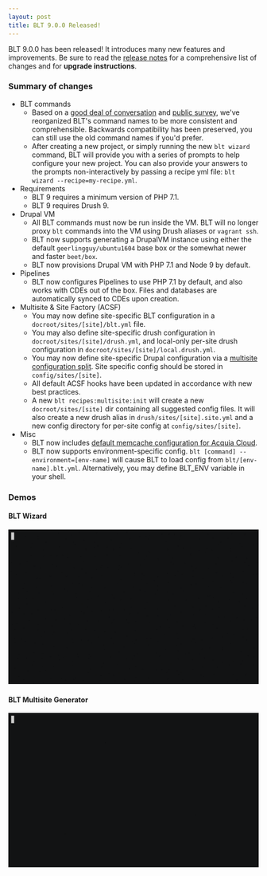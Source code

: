 ```yaml
---
layout: post
title: BLT 9.0.0 Released!
---
```


BLT 9.0.0 has been released! It introduces many new features and improvements. Be sure to read the [release notes](https://github.com/acquia/blt/releases/tag/9.0.0) for a comprehensive list of changes and for __upgrade instructions__.

### Summary of changes

* BLT commands
  * Based on a [good deal of conversation](https://github.com/acquia/blt/issues/2452) and [public survey](https://docs.google.com/forms/d/e/1FAIpQLSevUditb23M6NGIwfy-fQcXnguhuqiFBeWMIZ_858rJGkjtAg/viewanalytics), we've reorganized BLT's command names to be more consistent and comprehensible. Backwards compatibility has been preserved, you can still use the old command names if you'd prefer.
  * After creating a new project, or simply running the new `blt wizard` command, BLT will provide you with a series of prompts to help configure your new project. You can also provide your answers to the prompts non-interactively by passing a recipe yml file: `blt wizard --recipe=my-recipe.yml`.
* Requirements
  * BLT 9 requires a minimum version of PHP 7.1.
  * BLT 9 requires Drush 9.
* Drupal VM
  * All BLT commands must now be run inside the VM. BLT will no longer proxy `blt` commands into the VM using Drush aliases or `vagrant ssh`.
  * BLT now supports generating a DrupalVM instance using either the default `geerlingguy/ubuntu1604` base box or the somewhat newer and faster `beet/box`. 
  * BLT now provisions Drupal VM with PHP 7.1 and Node 9 by default.
* Pipelines
  * BLT now configures Pipelines to use PHP 7.1 by default, and also works with CDEs out of the box. Files and databases are automatically synced to CDEs upon creation. 
* Multisite & Site Factory (ACSF)
  * You may now define site-specific BLT configuration in a `docroot/sites/[site]/blt.yml` file. 
  * You may also define site-specific drush configuration in `docroot/sites/[site]/drush.yml`, and local-only per-site drush configuration in `docroot/sites/[site]/local.drush.yml`. 
  * You may now define site-specific Drupal configuration via a [multisite configuration split](http://blt.readthedocs.io/en/9.x/readme/config-split/#multisite-split). Site specific config should be stored in `config/sites/[site]`.
  * All default ACSF hooks have been updated in accordance with new best practices. 
  * A new `blt recipes:multisite:init` will create a new `docroot/sites/[site]` dir containing all suggested config files. It will also create a new drush alias in `drush/sites/[site].site.yml` and a new config directory for per-site config at `config/sites/[site]`.
* Misc
  * BLT now includes [default memcache configuration for Acquia Cloud](https://github.com/acquia/blt/blob/9.x/settings/memcache.settings.php). 
  * BLT now supports environment-specific config. `blt [command] --environment=[env-name]` will cause BLT to load config  from `blt/[env-name].blt.yml`. Alternatively, you may define BLT_ENV variable in your shell.
  
### Demos

#### BLT Wizard
![](https://github.com/acquia-pso/blt-blog/raw/master/images/blt-wizard.gif)

#### BLT Multisite Generator
![](https://github.com/acquia-pso/blt-blog/raw/master/images/multisite-generate.gif)
